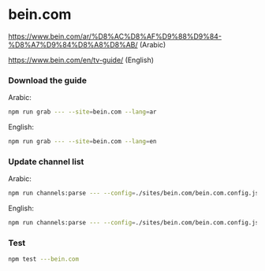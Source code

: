 # bein.com

https://www.bein.com/ar/%D8%AC%D8%AF%D9%88%D9%84-%D8%A7%D9%84%D8%A8%D8%AB/ (Arabic)

https://www.bein.com/en/tv-guide/ (English)

### Download the guide

Arabic:

```sh
npm run grab --- --site=bein.com --lang=ar
```

English:

```sh
npm run grab --- --site=bein.com --lang=en
```

### Update channel list

Arabic:

```sh
npm run channels:parse --- --config=./sites/bein.com/bein.com.config.js --output=./sites/bein.com/bein.com_ar.channels.xml --set=lang:ar
```

English:

```sh
npm run channels:parse --- --config=./sites/bein.com/bein.com.config.js --output=./sites/bein.com/bein.com_en.channels.xml --set=lang:en
```

### Test

```sh
npm test ---bein.com
```
